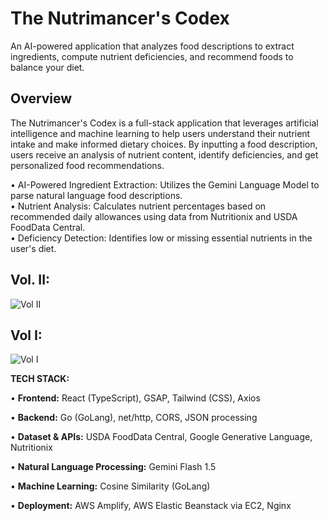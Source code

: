 # The Nutrimancer's Codex
An AI-powered application that analyzes food descriptions to extract ingredients, compute nutrient deficiencies, and recommend foods to balance your diet.

## Overview
The Nutrimancer's Codex is a full-stack application that leverages artificial intelligence and machine learning to help users understand their nutrient intake and make informed dietary choices. By inputting a food description, users receive an analysis of nutrient content, identify deficiencies, and get personalized food recommendations.

• AI-Powered Ingredient Extraction: Utilizes the Gemini Language Model to parse natural language food descriptions.<br>
• Nutrient Analysis: Calculates nutrient percentages based on recommended daily allowances using data from Nutritionix and USDA FoodData Central. <br>
• Deficiency Detection: Identifies low or missing essential nutrients in the user's diet.


## Vol. II:<br>
![Vol  II](https://github.com/user-attachments/assets/23c0f1a1-51d3-4898-b564-c90495477d4b)



## Vol I:<br>
![Vol  I](https://github.com/user-attachments/assets/af91009a-d7f3-4c40-94fc-d8ace8988c8d)





**TECH STACK:**

• **Frontend:** React (TypeScript), GSAP, Tailwind (CSS), Axios

• **Backend:** Go (GoLang), net/http, CORS, JSON processing 

• **Dataset & APIs:** USDA FoodData Central, Google Generative Language, Nutritionix

• **Natural Language Processing:** Gemini Flash 1.5

• **Machine Learning:** Cosine Similarity (GoLang)

• **Deployment:** AWS Amplify, AWS Elastic Beanstack via EC2, Nginx 



